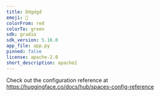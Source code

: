 ```yaml
---
title: Ddgdgd
emoji: 🐨
colorFrom: red
colorTo: green
sdk: gradio
sdk_version: 5.16.0
app_file: app.py
pinned: false
license: apache-2.0
short_description: apache2
---
```


Check out the configuration reference at https://huggingface.co/docs/hub/spaces-config-reference
